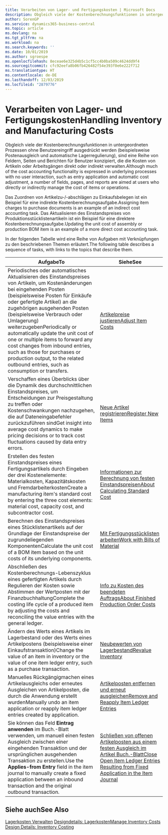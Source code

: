 ```yaml
---
title: Verarbeiten von Lager- und Fertigungskosten | Microsoft Docs
description: Obgleich viele der Kostenberechnungsfunktionen in untergeordneten Prozessen ohne Benutzereingriff ausgedrückt werden (beispielsweise Postenausgleich und automatische Lagerregulierung), sind eine Reihe von Feldern, Seiten und Berichten für Benutzer konzipiert, die die Kosten von Artikeln oder Arbeitsgängen direkt oder indirekt verwalten.
author: SorenGP
ms.service: dynamics365-business-central
ms.topic: article
ms.devlang: na
ms.tgt_pltfrm: na
ms.workload: na
ms.search.keywords: ''
ms.date: 10/01/2019
ms.author: sgroespe
ms.openlocfilehash: 8eceae6e325d4b5c1cf5cc4b0ba509c4624dd9f4
ms.sourcegitcommit: cfc92eefa8b06fb426482f54e393f0e6e222f712
ms.translationtype: HT
ms.contentlocale: de-DE
ms.lasthandoff: 12/03/2019
ms.locfileid: "2879776"
---
```

# <a name="handling-inventory-and-manufacturing-costs"></a><span data-ttu-id="d0109-103">Verarbeiten von Lager- und Fertigungskosten</span><span class="sxs-lookup"><span data-stu-id="d0109-103">Handling Inventory and Manufacturing Costs</span></span>
<span data-ttu-id="d0109-104">Obgleich viele der Kostenberechnungsfunktionen in untergeordneten Prozessen ohne Benutzereingriff ausgedrückt werden (beispielsweise Postenausgleich und automatische Lagerregulierung), sind eine Reihe von Feldern, Seiten und Berichten für Benutzer konzipiert, die die Kosten von Artikeln oder Arbeitsgängen direkt oder indirekt verwalten.</span><span class="sxs-lookup"><span data-stu-id="d0109-104">Although much of the cost accounting functionality is expressed in underlying processes with no user interaction, such as entry application and automatic cost adjustment, a number of fields, pages, and reports are aimed at users who directly or indirectly manage the cost of items or operations.</span></span>  

 <span data-ttu-id="d0109-105">Das Zuordnen von Artikelzu-/-abschlägen zu Einkaufsbelegen ist ein Beispiel für eine indirekte Kostenberechnungsaufgabe.</span><span class="sxs-lookup"><span data-stu-id="d0109-105">Assigning item charges to purchase documents is an example of an indirect cost accounting task.</span></span> <span data-ttu-id="d0109-106">Das Aktualisieren des Einstandspreises von Produktionsstücklistenartikeln ist ein Beispiel für eine direktere Kostenberechnungsaufgabe.</span><span class="sxs-lookup"><span data-stu-id="d0109-106">Updating the unit cost of assembly or production BOM item is an example of a more direct cost accounting task.</span></span>  

 <span data-ttu-id="d0109-107">In der folgenden Tabelle wird eine Reihe von Aufgaben mit Verknüpfungen zu den beschriebenen Themen erläutert.</span><span class="sxs-lookup"><span data-stu-id="d0109-107">The following table describes a sequence of tasks, with links to the topics that describe them.</span></span>   

|<span data-ttu-id="d0109-108">**Aufgabe**</span><span class="sxs-lookup"><span data-stu-id="d0109-108">**To**</span></span>|<span data-ttu-id="d0109-109">**Siehe**</span><span class="sxs-lookup"><span data-stu-id="d0109-109">**See**</span></span>|  
|------------|-------------|  
|<span data-ttu-id="d0109-110">Periodisches oder automatisches Aktualisieren des Einstandspreises von Artikeln, um Kostenänderungen bei eingehenden Posten (beispielsweise Posten für Einkäufe oder gefertigte Artikel) an die zugehörigen ausgehenden Posten (beispielsweise Verbrauch oder Umlagerung) weiterzugeben</span><span class="sxs-lookup"><span data-stu-id="d0109-110">Periodically or automatically update the unit cost of one or multiple items to forward any cost changes from inbound entries, such as those for purchases or production output, to the related outbound entries, such as consumption or transfers.</span></span>|[<span data-ttu-id="d0109-111">Artikelpreise justieren</span><span class="sxs-lookup"><span data-stu-id="d0109-111">Adjust Item Costs</span></span>](inventory-how-adjust-item-costs.md)|  
|<span data-ttu-id="d0109-112">Verschaffen eines Überblicks über die Dynamik des durchschnittlichen Einstandspreises, um Entscheidungen zur Preisgestaltung zu treffen oder Kostenschwankungen nachzugehen, die auf Dateneingabefehler zurückzuführen sind</span><span class="sxs-lookup"><span data-stu-id="d0109-112">Get insight into average cost dynamics to make pricing decisions or to track cost fluctuations caused by data entry errors.</span></span>|[<span data-ttu-id="d0109-113">Neue Artikel registrieren</span><span class="sxs-lookup"><span data-stu-id="d0109-113">Register New Items</span></span>](inventory-how-register-new-items.md)|  
|<span data-ttu-id="d0109-114">Erstellen des festen Einstandspreises eines Fertigungsartikels durch Eingeben der drei Kostenelemente: Materialkosten, Kapazitätskosten und Fremdarbeiterkosten</span><span class="sxs-lookup"><span data-stu-id="d0109-114">Create a manufacturing item's standard cost by entering the three cost elements: material cost, capacity cost, and subcontractor cost.</span></span>|[<span data-ttu-id="d0109-115">Informationen zur Berechnung von festen Einstandspreisen</span><span class="sxs-lookup"><span data-stu-id="d0109-115">About Calculating Standard Cost</span></span>](finance-about-calculating-standard-cost.md)|  
|<span data-ttu-id="d0109-116">Berechnen des Einstandspreises eines Stücklistenartikels auf der Grundlage der Einstandspreise der zugrundeliegenden Komponenten</span><span class="sxs-lookup"><span data-stu-id="d0109-116">Calculate the unit cost of a BOM item based on the unit costs of its underlying components.</span></span>|[<span data-ttu-id="d0109-117">Mit Fertigungsstücklisten arbeiten</span><span class="sxs-lookup"><span data-stu-id="d0109-117">Work with Bills of Material</span></span>](inventory-how-work-BOMs.md)|  
|<span data-ttu-id="d0109-118">Abschließen des Kostenberechnungs-Lebenszyklus eines gefertigten Artikels durch Regulieren der Kosten sowie Abstimmen der Wertposten mit der Finanzbuchhaltung</span><span class="sxs-lookup"><span data-stu-id="d0109-118">Complete the costing life cycle of a produced item by adjusting the costs and reconciling the value entries with the general ledger.</span></span>|[<span data-ttu-id="d0109-119">Info zu Kosten des beendeten Auftrags</span><span class="sxs-lookup"><span data-stu-id="d0109-119">About Finished Production Order Costs</span></span>](finance-about-finished-production-order-costs.md)|  
|<span data-ttu-id="d0109-120">Ändern des Werts eines Artikels im Lagerbestand oder des Werts eines Artikelpostens (beispielsweise einer Einkaufstransaktion)</span><span class="sxs-lookup"><span data-stu-id="d0109-120">Change the value of an item in inventory or the value of one item ledger entry, such as a purchase transaction.</span></span>|[<span data-ttu-id="d0109-121">Neubewerten von Lagerbestand</span><span class="sxs-lookup"><span data-stu-id="d0109-121">Revalue Inventory</span></span>](inventory-how-revalue-inventory.md)|
|<span data-ttu-id="d0109-122">Manuelles Rückgängigmachen eines Artikelausgleichs oder erneutes Ausgleichen von Artikelposten, die durch die Anwendung erstellt wurden</span><span class="sxs-lookup"><span data-stu-id="d0109-122">Manually undo an item application or reapply item ledger entries created by application.</span></span>|[<span data-ttu-id="d0109-123">Artikelposten entfernen und erneut ausgleichen</span><span class="sxs-lookup"><span data-stu-id="d0109-123">Remove and Reapply Item Ledger Entries</span></span>](finance-how-to-remove-and-reapply-item-entries.md)|  
|<span data-ttu-id="d0109-124">Sie können das Feld **Eintrag anwenden** im Buch.-Blatt verwenden, um manuell einen festen Ausgleich zwischen einer eingehenden Transaktion und der ursprünglichen ausgehenden Transaktion zu erstellen.</span><span class="sxs-lookup"><span data-stu-id="d0109-124">Use the **Applies-from Entry** field in the item journal to manually create a fixed application between an inbound transaction and the original outbound transaction.</span></span>|[<span data-ttu-id="d0109-125">Schließen von offenen Artikelposten aus einem festen Ausgleich im Artikel Buch.-Blatt</span><span class="sxs-lookup"><span data-stu-id="d0109-125">Close Open Item Ledger Entries Resulting from Fixed Application in the Item Journal</span></span>](finance-how-to-close-open-item-ledger-entries-resulting-from-fixed-application-in-the-item-journal.md)|  

## <a name="see-also"></a><span data-ttu-id="d0109-126">Siehe auch</span><span class="sxs-lookup"><span data-stu-id="d0109-126">See Also</span></span>  
<span data-ttu-id="d0109-127">[Lagerkosten Verwalten](finance-manage-inventory-costs.md)
[Designdetails: Lagerkosten](design-details-inventory-costing.md)</span><span class="sxs-lookup"><span data-stu-id="d0109-127">[Manage Inventory Costs](finance-manage-inventory-costs.md)
[Design Details: Inventory Costing](design-details-inventory-costing.md)</span></span>
